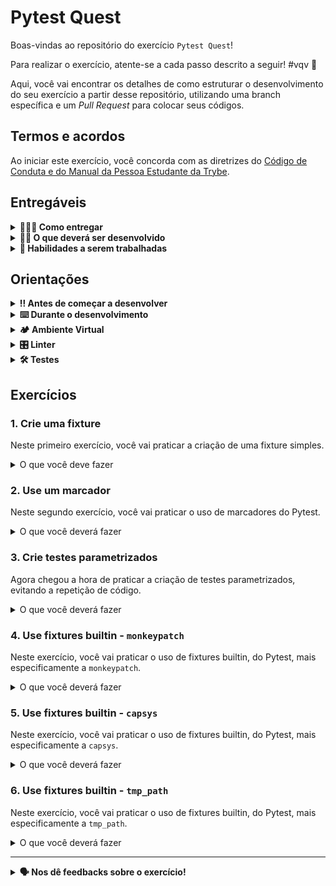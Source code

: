 # Pytest Quest

Boas-vindas ao repositório do exercício `Pytest Quest`!

Para realizar o exercício, atente-se a cada passo descrito a seguir! #vqv 🚀

Aqui, você vai encontrar os detalhes de como estruturar o desenvolvimento do seu exercício a partir desse repositório, utilizando uma branch específica e um _Pull Request_ para colocar seus códigos.

## Termos e acordos

Ao iniciar este exercício, você concorda com as diretrizes do [Código de Conduta e do Manual da Pessoa Estudante da Trybe](https://app.betrybe.com/learn/student-manual/codigo-de-conduta-da-pessoa-estudante).

## Entregáveis

<details>
<summary><strong>🤷🏽‍♀️ Como entregar</strong></summary>

Para entregar o seu exercício, você deverá criar um _Pull Request_ neste repositório.

Lembre-se que você pode consultar nosso conteúdo sobre [Git & GitHub](https://app.betrybe.com/learn/course/5e938f69-6e32-43b3-9685-c936530fd326/module/fc998c60-386e-46bc-83ca-4269beb17e17/section/fe827a71-3222-4b4d-a66f-ed98e09961af/day/1a530297-e176-4c79-8ed9-291ae2950540/lesson/2b2edce7-9c49-4907-92a2-aa571f823b79) e nosso [Blog - Git & GitHub](https://blog.betrybe.com/tecnologia/git-e-github/) sempre que precisar!

</details>
  
<details>
<summary><strong>🧑‍💻 O que deverá ser desenvolvido</strong></summary>

Vamos fazer alguns exercícios para consolidar o uso do Pytest e suas funcionalidades.
Aqui, você vai praticar a criação de fixtures, o uso de marcadores, a criação de testes parametrizados e o uso de fixtures builtin, do Pytest.
Para isso, você vai trabalhar com um conversor de números hexadecimais para decimais cujo código já está implementado, servindo apenas como base para a prática do Pytest.

</details>
  
<details>
  <summary><strong>📝 Habilidades a serem trabalhadas</strong></summary>

  Neste exercício, verificamos se você é capaz de:

- Criar seus próprios testes automatizados por meio do módulo `pytest`.
- Executar conjuntos de testes de forma automática.
- Criar suas próprias _fixtures_ de teste.
- Utilizar _fixtures_ de testes do `pytest`.
- Criar testes parametrizados.

</details>

## Orientações
  
<details>

   <summary><strong>‼ Antes de começar a desenvolver </strong></summary>

1. Clone o repositório

- Use o comando: `git clone git@github.com:tryber/python-001-exercicio-pytest-quest.git`
- Entre na pasta do repositório que você acabou de clonar:
    - `cd exercise-pytest-quest`

1. Instale as dependências

    - Siga os passos do tópico [**🏕️ Ambiente Virtual**]

2. Crie uma branch a partir da branch `main`

- Verifique que você está na branch `main`
    - Exemplo: `git branch`
- Se você não estiver, mude para a branch `main`
    - Exemplo: `git checkout main`
- Agora, crie uma branch à qual você vai submeter os `commits` do seu exercício:
    - Você deve criar uma branch no seguinte formato: `nome-sobrenome-nome-do-exercício`;
    - Exemplo: `git checkout -b maria-soares-pytest-quest`

4. Crie na raiz do exercício os arquivos que você precisará desenvolver:

- Verifique que você está na raiz do exercício:
    - Exemplo: `pwd` -> o retorno vai ser algo tipo `/Users/maria/trybe/exercicio-pytest-quest`
- Crie ou edite algum arquivo necessário ao exercício

1. Adicione as mudanças ao _stage_ do Git e faça um `commit`

- Verifique que as mudanças ainda não estão no _stage_:
    - Exemplo: `git status` (devem aparecer listados os novos arquivos em vermelho)
- Adicione o novo arquivo ao _stage_ do Git:
    - Exemplo:
        - `git add .` (adicionando todas as mudanças - _que estavam em vermelho_ - ao stage do Git)
        - `git status` (devem aparecer listados os arquivos em verde)
- Faça o `commit` inicial:
    - Exemplo:
        - `git commit -m 'iniciando o exercício. VAMOS COM TUDO :rocket:'` (fazendo o primeiro commit)
        - `git status` (deve aparecer uma mensagem tipo _nothing to commit_ )

6. Adicione a sua branch com o novo `commit` ao repositório remoto

- Usando o exemplo anterior: `git push -u origin maria-soares-pytest-quest`

7. Crie um novo `Pull Request` _(PR)_

- Vá até a página de _Pull Requests_ do repositório no GitHub em `<url_do_repositório>/pulls`:
    - Clique no botão verde _"New pull request"_
    - Clique na caixa de seleção _"Compare"_ e escolha a sua branch **com atenção**
- Coloque um título para o seu _Pull Request_
    - Exemplo: _"Cria tela de busca"_
- Clique no botão verde _"Create pull request"_

- Adicione uma descrição para o _Pull Request_, um título nítido que o identifique, e clique no botão verde _"Create pull request"_

 <img width="1335" alt="Exemplo de pull request" src="https://user-images.githubusercontent.com/42356399/166255109-b95e6eb4-2503-45e5-8fb3-cf7caa0436e5.png">

- Volte até a página de _Pull Requests_ do repositório no GitHub em `<url_do_repositório>/pulls` e confira que o seu _Pull Request_ está criado

</details>

<details>

<summary><strong>⌨️ Durante o desenvolvimento</strong></summary>

Faça `commits` das alterações que você fizer no código regularmente, pois assim você garante visibilidade para o time da Trybe e treina essa prática para o mercado de trabalho :) ;

- Lembre-se de sempre após um (ou alguns) `commits` atualizar o repositório remoto;
- Os comandos que você utilizará com mais frequência são:
    - `git status` _(para verificar o que está em vermelho - fora do stage - e o que está em verde - no stage)_;
    - `git add` _(para adicionar arquivos ao stage do Git)_;
    - `git commit` _(para criar um commit com os arquivos que estão no stage do Git)_;
    - `git push -u origin nome-da-branch` _(para enviar o commit para o repositório remoto na primeira vez que fizer o `push` de uma nova branch)_;
    - `git push` _(para enviar o commit para o repositório remoto após o passo anterior)_.

</details>

<details>
  <summary><strong>🏕️ Ambiente Virtual</strong></summary>
  O Python oferece um recurso chamado de ambiente virtual, que permite sua máquina rodar sem conflitos diferentes tipos de projetos com diferentes versões de bibliotecas.

  1. **Criar o ambiente virtual**

  ```bash
  python3 -m venv .venv
  ```

  2. **Ativar o ambiente virtual**

  ```bash
  source .venv/bin/activate
  ```

  3. **Instalar as dependências no ambiente virtual**

  ```bash
  python3 -m pip install -r dev-requirements.txt
  ```

  Com o seu ambiente virtual ativo, as dependências serão instaladas neste ambiente.
  
  Quando precisar desativar o ambiente virtual, execute o comando `deactivate`. Lembre-se de ativar novamente quando voltar a trabalhar no exercício.

  O arquivo `dev-requirements.txt` contém todas as dependências que serão utilizadas no exercício, ele está agindo como se fosse um `package.json` de um projeto `Node.js`.

  Se o VS Code não reconhecer as dependências instaladas no ambiente virtual criado, será necessário informar o caminho do interpretador Python. Para isso, abra o VS Code e pressione `Ctrl + Shift + P` (no Mac, `Cmd + Shift + P`) e digite `Python: Select Interpreter`. Selecione o interpretador que possui o caminho `./.venv/bin/python` no nome.
</details>

<details>
<summary><strong>🎛 Linter</strong></summary>

Para garantir a qualidade do código, vamos utilizar nesses exercícios o linter `Flake8`. Assim o código estará alinhado com as boas práticas de desenvolvimento, sendo mais legível e de fácil manutenção! Para poder executar o `Flake8`, certifique-se de ter seguido os passos do tópico [**🏕️ Ambiente Virtual**] dentro do repositório.

Para rodá-lo localmente no repositório, execute o comando a seguir:

```bash
python3 -m flake8
```

Se a análise do `Flake8` encontrar problemas no seu código, tais problemas serão mostrados no seu terminal. Se não houver problema no seu código, nada será impresso no seu terminal.

Você pode também pode contar com a ajuda do `Flake8` no `VSCode`. Para isso, basta instalar a [extensão oficial do VS Code para a linguagem Python](https://marketplace.visualstudio.com/items?itemName=ms-python.python).

Em caso de dúvidas, confira o material na plataforma sobre [configuração do ambiente Python](https://app.betrybe.com/learn/course/5e938f69-6e32-43b3-9685-c936530fd326/module/f04cdb21-382e-4588-8950-3b1a29afd2dd/section/aa76abc8-b842-40d9-b5cc-baa960952129/lesson/dd80466d-31d4-4b35-bacf-d789e261fa7d).

⚠️ **PULL REQUESTS COM ISSUES NO LINTER NÃO SERÃO AVALIADAS. ATENTE-SE PARA RESOLVÊ-LAS ANTES DE FINALIZAR O DESENVOLVIMENTO!** ⚠️

</details>

<details>
  <summary><strong>🛠 Testes</strong></summary>

  Para executar os testes certifique-se de que você está com o ambiente virtual ativado.

  <strong>Executar os testes</strong>

  ```bash
  python3 -m pytest
  ```

  O arquivo `pyproject.toml` já configura corretamente o Pytest. Entretanto, caso você tenha problemas com isso e queira explicitamente uma saída completa, o comando é:

  ```bash
  python3 -m pytest -s -vv
  ```

  O `pytest` possui diversos parâmetros que podem ser utilizados para executar os testes de diferentes formas. Alguns exemplos são:

  ```bash
  python3 -m pytest tests/test_nome_do_arquivo.py  # Executa todos os testes do arquivo de testes especificado
  python3 -m pytest tests/test_nome_do_arquivo.py::test_nome_do_teste  # Executa apenas o teste especificado
  python3 -m pytest -k expressão  # Executa apenas os testes que contém a expressão informada como substring
  python3 -m pytest -x  # Executa os testes até encontrar o primeiro erro
  ```

  Você pode combinar os parâmetros para executar os testes da forma que desejar! Para mais informações, consulte a [documentação do Pytest](https://docs.pytest.org/en/6.2.x/contents.html).
</details>

## Exercícios

### 1. Crie uma fixture

Neste primeiro exercício, você vai praticar a criação de uma fixture simples.

<details>

<summary> O que você deve fazer </summary>

Crie o arquivo `tests/conftest.py`.
Em seguida, crie neste arquivo a fixture `custom_fixture`, com o escopo de módulo (ou mais abrangente, como sessão) e que retorna uma lista Python com os números de 1 a 10, incluindo o 1 e o 10.

**O que será testado:**

 - Se a fixture `custom_fixture` pode ser acessada por uma função de teste em um arquivo de teste que não pode ser modificado.
 - Se a fixture `custom_fixture` retorna uma lista Python com os números de 1 a 10, incluindo o 1 e o 10, sendo que os testes fazem a remoção do 1 e do 10 da lista retornada pela fixture.
 - Se a fixture `custom_fixture` tem escopo de módulo, pacote ou sessão, sendo que um segundo teste tenta remover os itens da lista de onde parou o primeiro teste.

</details>

### 2. Use um marcador

Neste segundo exercício, você vai praticar o uso de marcadores do Pytest.

<details>

<summary> O que você deverá fazer </summary>

Crie um arquivo `tests/marker_test.py`. Em seguida crie neste arquivo a função de teste `test_dependency_mark`, cujo resultado do teste deve sempre passar. Marque o teste com o marcador `dependency`.

**O que será testado:**

  - Se uma função de teste identificada como `tests/marker_test.py::test_dependency_mark` está marcada com o marcador `dependency`.
  - Se a mesma função citada acima roda com sucesso.

</details>

### 3. Crie testes parametrizados

Agora chegou a hora de praticar a criação de testes parametrizados, evitando a repetição de código.

<details>

<summary> O que você deverá fazer </summary>

No arquivo previamente criado `tests/parametrized_test.py`, crie uma função de teste parametrizada chamada `test_converter` para testar a função `src.hex_converter.hexadecimal_to_decimal`.

A função de teste deve receber dois parâmetros, sendo o primeiro o número hexadecimal na forma de uma string e o segundo o número decimal inteiro equivalente.

O conjunto de valores passados para o marcador de parametrização deve ser o seguinte:

- Hexadecimal `"8"`, inteiro na saída `8`.
- Hexadecimal `"9"`, inteiro na saída `9`.
- Hexadecimal `"a"`, inteiro na saída `10`.
- Hexadecimal `"b"`, inteiro na saída `11`.
- Hexadecimal `"c"`, inteiro na saída `12`.
- Hexadecimal `"e"`, inteiro na saída `14`.
- Hexadecimal `"f"`, inteiro na saída `15`.

Importante ressaltar que o valor hexadecimal `"d"` e seu correspondente inteiro `13` foram deliberadamente omitidos da lista de parâmetros.

O corpo do teste deve verificar se passar o número hexadecimal como parâmetro para a função `hexadecimal_to_decimal` retorna o número decimal esperado.

**O que será testado:**

  - Se o teste `test_converter` existe e está marcado com o marcador `dependency` (o arquivo do teste já deixa o marcador aplicado em todas as funções de teste, basta não remover a linha que faz isso).
  - Se o teste `test_converter` é um teste parametrizado com os valores citados acima.
  - Se o teste `test_converter` verifica o correto funcionamento da função `hexadecimal_to_decimal` para cada parâmetro passado.
    - Se a função `hexadecimal_to_decimal` é chamada pelo teste `test_converter` com o parâmetro correto.
    - Se o teste `test_converter` falha com um `AssertionError` quando chamado com parâmetros cuja conversão não retorna o valor esperado.

</details>

### 4. Use fixtures builtin - `monkeypatch`

Neste exercício, você vai praticar o uso de fixtures builtin, do Pytest, mais especificamente a `monkeypatch`.

<details>

<summary> O que você deverá fazer </summary>

No arquivo previamente criado `tests/built_in_fixtures_test.py`, crie uma função de teste chamada `test_monkeypatch`.
Esta função deve utilizar a fixture `monkeypatch` para validar se a chamada a `src.hex_converter.main` retorna `10` quando a pessoa que usa a aplicação digitar a string `"a"`.

**O que será testado:**

  - Se o teste `test_monkeypatch` passa.
  - Se o teste `test_monkeypatch` recebe a fixture `monkeypatch`.
  - Se o teste `test_monkeypatch` utiliza a fixture `monkeypatch` para simular a entrada do valor "a".
  - Se a função `src.hex_converter.hexadecimal_to_decimal` é chamada, indiretamente, com o valor "a" como parâmetro.
  - Se o teste `test_monkeypatch` faz uma asserção do resultado da passagem indireta do valor "a" para a função `src.hex_converter.hexadecimal_to_decimal`.
  - **Observação:** não importe nem chame diretamente a função `src.hex_converter.hexadecimal_to_decimal` no teste `test_monkeypatch`.

</details>

### 5. Use fixtures builtin - `capsys`

Neste exercício, você vai praticar o uso de fixtures builtin, do Pytest, mais especificamente a `capsys`.

<details>

<summary> O que você deverá fazer </summary>

No arquivo previamente criado `tests/built_in_fixtures_test.py`, crie uma função de teste chamada `test_capsys`.
Esta função deve utilizar a fixture `capsys` para validar se a função `src.hex_converter.print_hexadecimal_to_decimal` imprime `10\n` na saída padrão e uma string vazia na saída de erro padrão quando chamada com a string `"a"`.

**O que será testado:**

  - Se o teste `test_capsys` passa.
  - Se o teste `test_capsys` utiliza a fixture `capsys` para ler a saída padrão e a saída de erro padrão.
  - Se o teste `test_capsys` chama a função `print_hexadecimal_to_decimal` com o parâmetro "a" e verifica se:
      - a saída padrão é igual a string `10\n`;
      - a saída de erro padrão é uma string vazia.

</details>

### 6. Use fixtures builtin - `tmp_path`

Neste exercício, você vai praticar o uso de fixtures builtin, do Pytest, mais especificamente a `tmp_path`.

<details>

<summary> O que você deverá fazer </summary>

No arquivo previamente criado `tests/built_in_fixtures_test.py`, crie uma função de teste chamada `test_tmp_path`. Esta função deve utilizar a fixture `tmp_path` para criar um arquivo temporário chamado "output.txt" dentro de um diretório temporário.

Em seguida, este diretório deve ser passado como segundo parâmetro da função `write_hexadecimal_to_decimal`, sendo o primeiro parâmetro a string `"a"`.

Por fim, o teste deve verificar se o conteúdo do arquivo "output.txt" é igual a string `"10"`.

Dica: utilize o método `pathlib.Path().read_text()`.

Dica: o teste não traz um retorno devidamente descritivo quando falha. Ative o debugger e ative o breakpoint `User Uncaught Exceptions` na aba `Breakpoints` no menu do debugger.

**O que será testado:**

  - Se o teste `test_tmp_path` existe e está marcado com o marcador `dependency` (o arquivo do teste já deixa o marcador aplicado em todas as funções de teste, basta não remover a linha que faz isso).
  - Se o teste `test_tmp_path` passa.
  - Se o teste `test_tmp_path` recebe a fixture `tmp_path`.
  - Se o teste `test_tmp_path` utiliza a fixture `tmp_path` para criar um arquivo temporário chamado "output.txt" dentro de um diretório temporário.
  - Se o teste `test_tmp_path` chama a função `write_hexadecimal_to_decimal` com o parâmetro "a" e o caminho do arquivo temporário criado.
      - O parâmetro do caminho do arquivo temporário deve ser passado como um objeto `pathlib.Path`.
      - O parâmetro do caminho do arquivo temporário deve terminar com "/output.txt".
  - Se o teste `test_tmp_path` verifica se o conteúdo do arquivo "output.txt" é igual a string `"10"`.
  - Se o teste `test_tmp_path` falha com um `TypeError` quando a fixture `tmp_path` é substituída por número inteiro.
  - Observação: O teste roda programaticamente o Pytest, criando uma execução dentro do próprio Pytest.
    Isso é feito para que o teste possa verificar se o arquivo "output.txt" foi criado dentro do diretório temporário,
    visto que se fosse feito de outra forma, o teste criaria um arquivo em um diretório não temporário.

</details>

---

<details>
<summary><strong> 🗣 Nos dê feedbacks sobre o exercício!</strong></summary>

Ao finalizar e submeter o exercício, não se esqueça de avaliar sua experiência preenchendo o [formulário](https://be-trybe.typeform.com/to/ZTeR4IbH#cohort_hidden=CH1&template=betrybe/python-0x-exercicio-pytest-quest).
**Leva menos de 3 minutos!**

</details>

<!-- mdi versão 1.0 exercício como projeto python ⚠️ não exclua esse comentário -->
